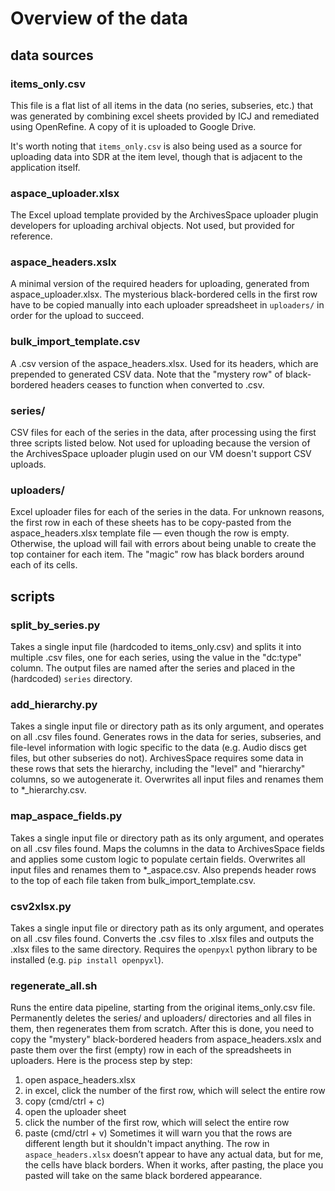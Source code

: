 # Overview of the data
## data sources
### items_only.csv
This file is a flat list of all items in the data (no series, subseries, etc.) that was generated by combining excel sheets provided by ICJ and remediated using OpenRefine. A copy of it is uploaded to Google Drive.

It's worth noting that `items_only.csv` is also being used as a source for uploading data into SDR at the item level, though that is adjacent to the application itself.
### aspace_uploader.xlsx
The Excel upload template provided by the ArchivesSpace uploader plugin developers for uploading archival objects. Not used, but provided for reference.
### aspace_headers.xslx
A minimal version of the required headers for uploading, generated from aspace_uploader.xlsx. The mysterious black-bordered cells in the first row have to be copied manually into each uploader spreadsheet in `uploaders/` in order for the upload to succeed.
### bulk_import_template.csv
A .csv version of the aspace_headers.xlsx. Used for its headers, which are prepended to generated CSV data. Note that the "mystery row" of black-bordered headers ceases to function when converted to .csv.
### series/
CSV files for each of the series in the data, after processing using the first three scripts listed below. Not used for uploading because the version of the ArchivesSpace uploader plugin used on our VM doesn't support CSV uploads.
### uploaders/
Excel uploader files for each of the series in the data. For unknown reasons, the first row in each of these sheets has to be copy-pasted from the aspace_headers.xlsx template file — even though the row is empty. Otherwise, the upload will fail with errors about being unable to create the top container for each item. The "magic" row has black borders around each of its cells.
## scripts
### split_by_series.py
Takes a single input file (hardcoded to items_only.csv) and splits it into multiple .csv files, one for each series, using the value in the "dc:type" column. The output files are named after the series and placed in the (hardcoded) `series` directory.
### add_hierarchy.py
Takes a single input file or directory path as its only argument, and operates on all .csv files found. Generates rows in the data for series, subseries, and file-level information with logic specific to the data (e.g. Audio discs get files, but other subseries do not). ArchivesSpace requires some data in these rows that sets the hierarchy, including the "level" and "hierarchy" columns, so we autogenerate it. Overwrites all input files and renames them to *_hierarchy.csv.
### map_aspace_fields.py
Takes a single input file or directory path as its only argument, and operates on all .csv files found. Maps the columns in the data to ArchivesSpace fields and applies some custom logic to populate certain fields. Overwrites all input files and renames them to *_aspace.csv. Also prepends header rows to the top of each file taken from bulk_import_template.csv.
### csv2xlsx.py
Takes a single input file or directory path as its only argument, and operates on all .csv files found. Converts the .csv files to .xlsx files and outputs the .xlsx files to the same directory. Requires the `openpyxl` python library to be installed (e.g. `pip install openpyxl`).
### regenerate_all.sh
Runs the entire data pipeline, starting from the original items_only.csv file. Permanently deletes the series/ and uploaders/ directories and all files in them, then regenerates them from scratch. After this is done, you need to copy the "mystery" black-bordered headers from aspace_headers.xslx and paste them over the first (empty) row in each of the spreadsheets in uploaders. Here is the process step by step:
1. open aspace_headers.xlsx
2. in excel, click the number of the first row, which will select the entire row
3. copy (cmd/ctrl + c)
4. open the uploader sheet
5. click the number of the first row, which will select the entire row
6. paste (cmd/ctrl + v)
Sometimes it will warn you that the rows are different length but it shouldn't impact anything. The row in `aspace_headers.xlsx` doesn’t appear to have any actual data, but for me, the cells have black borders. When it works, after pasting, the place you pasted will take on the same black bordered appearance.
